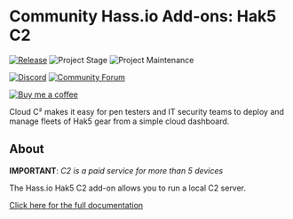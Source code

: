 # Community Hass.io Add-ons: Hak5 C2

[![Release][release-shield]][release] ![Project Stage][project-stage-shield] ![Project Maintenance][maintenance-shield]

[![Discord][discord-shield]][discord] [![Community Forum][forum-shield]][forum]

[![Buy me a coffee][buymeacoffee-shield]][buymeacoffee]

Cloud C² makes it easy for pen testers and IT security teams to deploy and manage fleets of Hak5 gear from a simple cloud dashboard.

## About

**IMPORTANT**: _C2 is a paid service for more than 5 devices_

The Hass.io Hak5 C2 add-on allows you to run a local C2 server.

[Click here for the full documentation][docs]

[buymeacoffee-shield]: https://www.buymeacoffee.com/assets/img/guidelines/download-assets-sm-2.svg
[buymeacoffee]: https://www.buymeacoffee.com/UzEsqIw
[discord-shield]: https://img.shields.io/discord/478094546522079232.svg
[discord]: https://discord.me/hassioaddons
[docs]: https://github.com/troykelly/hassio-addons-hak5c2/blob/master/README.md
[forum-shield]: https://img.shields.io/badge/community-forum-brightgreen.svg
[forum]: https://community.home-assistant.io/c/hass-io
[maintenance-shield]: https://img.shields.io/maintenance/yes/2019.svg
[project-stage-shield]: https://img.shields.io/badge/project%20stage-experimental-yellow.svg
[release-shield]: https://img.shields.io/badge/version-v0.0.2-blue.svg
[release]: https://github.com/troykelly/hassio-addon-unimus/tree/v0.0.2
